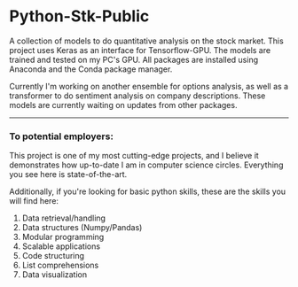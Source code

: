 # Python-Stk-Public
A collection of models to do quantitative analysis on the stock market. 
This project uses Keras as an interface for Tensorflow-GPU. The models are trained and tested on my PC's GPU.
All packages are installed using Anaconda and the Conda package manager.

Currently I'm working on another ensemble for options analysis, as well as a transformer to do sentiment analysis on company descriptions. These models are currently waiting on updates from other packages.

---

### **To potential employers:**
This project is one of my most cutting-edge projects, and I believe it demonstrates how up-to-date I am in computer science circles. Everything you see here is state-of-the-art.

Additionally, if you're looking for basic python skills, these are the skills you will find here:
1. Data retrieval/handling
2. Data structures (Numpy/Pandas)
3. Modular programming
4. Scalable applications
5. Code structuring
6. List comprehensions
7. Data visualization
